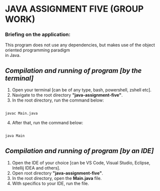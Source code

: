 # JAVA ASSIGNMENT FIVE (GROUP WORK)

### Briefing on the application:

This program does not use any dependencies, but makes use of the object oriented programming paradigm  
in Java.

## _Compilation and running of program [by the terminal]_

1. Open your terminal [can be of any type, bash, powershell, zshell etc].
1. Navigate to the root directory **"java-assignment-five"**.
1. In the root directory, run the command below:

```bash

javac Main.java

```

4. After that, run the command below:

```bash

java Main

```

## _Compilation and running of program [by an IDE]_

1. Open the IDE of your choice [can be VS Code, Visual Studio, Eclipse, Intellij IDEA and others].
1. Open root directory **"java-assignment-five"**.
1. In the root directory, open the **Main.java** file.
1. With specifics to your IDE, run the file.
